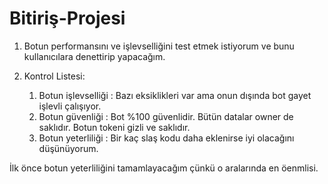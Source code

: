 # Bitiriş-Projesi

1. Botun performansını ve işlevselliğini test etmek istiyorum ve bunu kullanıcılara denettirip yapacağım.

2. Kontrol Listesi:
   1. Botun işlevselliği : Bazı eksiklikleri var ama onun dışında bot gayet işlevli çalışıyor.
   2. Botun güvenliği : Bot %100 güvenlidir. Bütün datalar owner de saklıdır. Botun tokeni gizli ve saklıdır.
   3. Botun yeterliliği : Bir kaç slaş kodu daha eklenirse iyi olacağını düşünüyorum.

İlk önce botun yeterliliğini tamamlayacağım çünkü o aralarında en öenmlisi.
